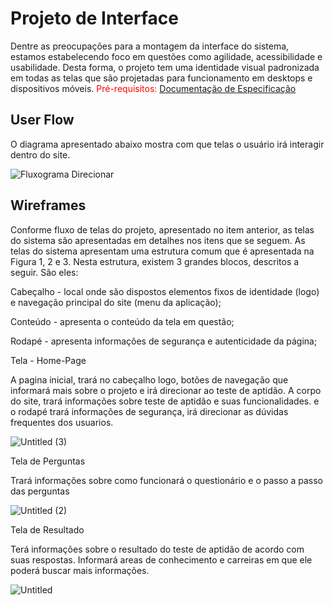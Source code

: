
# Projeto de Interface

Dentre as preocupações para a montagem da interface do sistema, estamos estabelecendo foco em questões como agilidade, acessibilidade e usabilidade. Desta forma, o projeto tem uma identidade visual padronizada em todas as telas que são projetadas para funcionamento em desktops e dispositivos móveis.
<span style="color:red">Pré-requisitos: <a href="2-Especificação do Projeto.md"> Documentação de Especificação</a></span>


## User Flow

O diagrama apresentado abaixo mostra com que telas o usuário irá interagir dentro do site.

![Fluxograma Direcionar](https://user-images.githubusercontent.com/114435981/198414889-552b211f-8bdb-420c-923a-64993dd658c7.png)


## Wireframes

Conforme  fluxo  de  telas  do  projeto,  apresentado  no  item  anterior,  as  telas  do  sistema  são apresentadas em detalhes nos itens que se seguem. As telas do sistema apresentam uma estrutura comum que é apresentada na Figura 1, 2 e 3. Nesta estrutura, existem 3 grandes blocos, descritos a seguir. São eles:

Cabeçalho - local  onde  são  dispostos  elementos  fixos  de  identidade  (logo)  e 
navegação principal do site (menu da aplicação);

Conteúdo - apresenta o conteúdo da tela em questão;

Rodapé  - apresenta informações de segurança e autenticidade da página;

Tela - Home-Page

A pagina inicial, trará  no cabeçalho logo, botões de navegação que informará mais sobre o projeto e irá direcionar ao teste de aptidão.
A corpo do site, trará informações sobre teste de aptidão e suas funcionalidades.
e o rodapé trará informações de segurança, irá direcionar as dúvidas frequentes dos usuarios.

![Untitled (3)](https://user-images.githubusercontent.com/114435981/194732826-d15ba843-aca8-4cc4-a888-8ab67a576eed.png)

Tela de Perguntas

Trará informações sobre como funcionará o questionário e o passo a passo das perguntas

![Untitled (2)](https://user-images.githubusercontent.com/114435981/194732903-d231914f-5152-42ad-9cfe-c8fd167f278a.png)

Tela de Resultado

Terá informações sobre o resultado do teste de aptidão de acordo com suas respostas. Informará areas de conhecimento e carreiras em que ele poderá buscar mais informações.

![Untitled](https://user-images.githubusercontent.com/114435981/194733018-2056d35f-9121-46cc-bdff-86addf646988.png)
